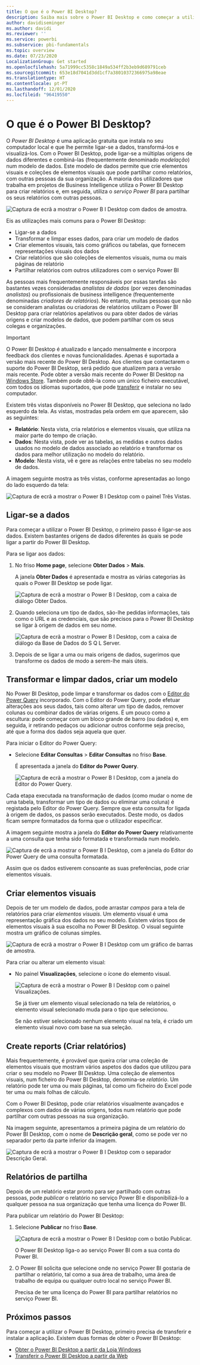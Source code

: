 ```yaml
---
title: O que é o Power BI Desktop?
description: Saiba mais sobre o Power BI Desktop e como começar a utilizá-lo.
author: davidiseminger
ms.author: davidi
ms.reviewer: ''
ms.service: powerbi
ms.subservice: pbi-fundamentals
ms.topic: overview
ms.date: 07/23/2020
LocalizationGroup: Get started
ms.openlocfilehash: 5a71999cc5358c1849a534ff2b3eb9d689791ceb
ms.sourcegitcommit: 653e18d7041d3dd1cf7a38010372366975a98eae
ms.translationtype: HT
ms.contentlocale: pt-PT
ms.lasthandoff: 12/01/2020
ms.locfileid: "96419550"
---
```

# <a name="what-is-power-bi-desktop"></a>O que é o Power BI Desktop?

O *Power BI Desktop* é uma aplicação gratuita que instala no seu computador local e que lhe permite ligar-se a dados, transformá-los e visualizá-los. Com o Power BI Desktop, pode ligar-se a múltiplas origens de dados diferentes e combiná-las (frequentemente denominado *modelação*) num modelo de dados. Este modelo de dados permite que crie elementos visuais e coleções de elementos visuais que pode partilhar como relatórios, com outras pessoas da sua organização. A maioria dos utilizadores que trabalha em projetos de Business Intelligence utiliza o Power BI Desktop para criar relatórios e, em seguida, utiliza o *serviço Power BI* para partilhar os seus relatórios com outras pessoas.

![Captura de ecrã a mostrar o Power B I Desktop com dados de amostra.](media/desktop-what-is-desktop/what-is-desktop_01.png)

Eis as utilizações mais comuns para o Power BI Desktop:

* Ligar-se a dados
* Transformar e limpar esses dados, para criar um modelo de dados
* Criar elementos visuais, tais como gráficos ou tabelas, que fornecem representações visuais dos dados
* Criar relatórios que são coleções de elementos visuais, numa ou mais páginas de relatório
* Partilhar relatórios com outros utilizadores com o serviço Power BI

As pessoas mais frequentemente responsáveis por essas tarefas são bastantes vezes consideradas *analistas de dados* (por vezes denominadas *analistas*) ou profissionais de business intelligence (frequentemente denominadas *criadores de relatórios*). No entanto, muitas pessoas que não se consideram analistas ou criadoras de relatórios utilizam o Power BI Desktop para criar relatórios apelativos ou para obter dados de várias origens e criar modelos de dados, que podem partilhar com os seus colegas e organizações.


> [!IMPORTANT]
> O Power BI Desktop é atualizado e lançado mensalmente e incorpora feedback dos clientes e novas funcionalidades. Apenas é suportada a versão mais recente do Power BI Desktop. Aos clientes que contactarem o suporte do Power BI Desktop, será pedido que atualizem para a versão mais recente. Pode obter a versão mais recente do Power BI Desktop na [Windows Store](https://aka.ms/pbidesktopstore). Também pode obtê-la como um único ficheiro executável, com todos os idiomas suportados, que pode [transferir](https://www.microsoft.com/download/details.aspx?id=58494) e instalar no seu computador.


Existem três vistas disponíveis no Power BI Desktop, que seleciona no lado esquerdo da tela. As vistas, mostradas pela ordem em que aparecem, são as seguintes:
* **Relatório**: Nesta vista, cria relatórios e elementos visuais, que utiliza na maior parte do tempo de criação.
* **Dados**: Nesta vista, pode ver as tabelas, as medidas e outros dados usados no modelo de dados associado ao relatório e transformar os dados para melhor utilização no modelo do relatório.
* **Modelo**: Nesta vista, vê e gere as relações entre tabelas no seu modelo de dados.

A imagem seguinte mostra as três vistas, conforme apresentadas ao longo do lado esquerdo da tela:

![Captura de ecrã a mostrar o Power B I Desktop com o painel Três Vistas.](media/desktop-what-is-desktop/what-is-desktop-07.png)
 

## <a name="connect-to-data"></a>Ligar-se a dados
Para começar a utilizar o Power BI Desktop, o primeiro passo é ligar-se aos dados. Existem bastantes origens de dados diferentes às quais se pode ligar a partir do Power BI Desktop. 

Para se ligar aos dados:

1. No friso **Home page**, selecione **Obter Dados** > **Mais**. 

   A janela **Obter Dados** é apresentada e mostra as várias categorias às quais o Power BI Desktop se pode ligar.

   ![Captura de ecrã a mostrar o Power B I Desktop, com a caixa de diálogo Obter Dados.](media/desktop-what-is-desktop/what-is-desktop_02.png)

2. Quando seleciona um tipo de dados, são-lhe pedidas informações, tais como o URL e as credenciais, que são precisos para o Power BI Desktop se ligar à origem de dados em seu nome.

   ![Captura de ecrã a mostrar o Power B I Desktop, com a caixa de diálogo da Base de Dados do S Q L Server.](media/desktop-what-is-desktop/what-is-desktop_03.png)

3. Depois de se ligar a uma ou mais origens de dados, sugerimos que transforme os dados de modo a serem-lhe mais úteis.

## <a name="transform-and-clean-data-create-a-model"></a>Transformar e limpar dados, criar um modelo

No Power BI Desktop, pode limpar e transformar os dados com o [Editor do Power Query](../transform-model/desktop-query-overview.md) incorporado. Com o Editor do Power Query, pode efetuar alterações aos seus dados, tais como alterar um tipo de dados, remover colunas ou combinar dados de várias origens. É um pouco como a escultura: pode começar com um bloco grande de barro (ou dados) e, em seguida, ir retirando pedaços ou adicionar outros conforme seja preciso, até que a forma dos dados seja aquela que quer. 

Para iniciar o Editor do Power Query:

- Selecione **Editar Consultas** > **Editar Consultas** no friso **Base**.

   É apresentada a janela do **Editor do Power Query**.

   ![Captura de ecrã a mostrar o Power B I Desktop, com a janela do Editor do Power Query.](media/desktop-getting-started/designer_gsg_editquery.png)

Cada etapa executada na transformação de dados (como mudar o nome de uma tabela, transformar um tipo de dados ou eliminar uma coluna) é registada pelo Editor do Power Query. Sempre que esta consulta for ligada à origem de dados, os passos serão executados. Deste modo, os dados ficam sempre formatados da forma que o utilizador especificar.

A imagem seguinte mostra a janela do **Editor do Power Query** relativamente a uma consulta que tenha sido formatada e transformada num modelo.

 ![Captura de ecrã a mostrar o Power B I Desktop, com a janela do Editor do Power Query de uma consulta formatada.](media/desktop-getting-started/shapecombine_querysettingsfinished.png)

Assim que os dados estiverem consoante as suas preferências, pode criar elementos visuais. 

## <a name="create-visuals"></a>Criar elementos visuais 

Depois de ter um modelo de dados, pode arrastar *campos* para a tela de relatórios para criar *elementos visuais*. Um elemento visual é uma representação gráfica dos dados no seu modelo. Existem vários tipos de elementos visuais à sua escolha no Power BI Desktop. O visual seguinte mostra um gráfico de colunas simples. 

![Captura de ecrã a mostrar o Power B I Desktop com um gráfico de barras de amostra.](media/desktop-what-is-desktop/what-is-desktop_04.png)

Para criar ou alterar um elemento visual: 

- No painel **Visualizações**, selecione o ícone do elemento visual. 

   ![Captura de ecrã a mostrar o Power B I Desktop com o painel Visualizações.](media/desktop-what-is-desktop/what-is-desktop_05.png)

   Se já tiver um elemento visual selecionado na tela de relatórios, o elemento visual selecionado muda para o tipo que selecionou. 

   Se não estiver selecionado nenhum elemento visual na tela, é criado um elemento visual novo com base na sua seleção.


## <a name="create-reports"></a>Create reports (Criar relatórios)

Mais frequentemente, é provável que queira criar uma coleção de elementos visuais que mostram vários aspetos dos dados que utilizou para criar o seu modelo no Power BI Desktop. Uma coleção de elementos visuais, num ficheiro do Power BI Desktop, denomina-se *relatório*. Um relatório pode ter uma ou mais páginas, tal como um ficheiro do Excel pode ter uma ou mais folhas de cálculo.

Com o Power BI Desktop, pode criar relatórios visualmente avançados e complexos com dados de várias origens, todos num relatório que pode partilhar com outras pessoas na sua organização.

Na imagem seguinte, apresentamos a primeira página de um relatório do Power BI Desktop, com o nome de **Descrição geral**, como se pode ver no separador perto da parte inferior da imagem. 

![Captura de ecrã a mostrar o Power B I Desktop com o separador Descrição Geral.](media/desktop-what-is-desktop/what-is-desktop_01.png)

## <a name="share-reports"></a>Relatórios de partilha

Depois de um relatório estar pronto para ser partilhado com outras pessoas, pode *publicar* o relatório no serviço Power BI e disponibilizá-lo a qualquer pessoa na sua organização que tenha uma licença do Power BI. 

Para publicar um relatório do Power BI Desktop: 

1. Selecione **Publicar** no friso **Base**.

   ![Captura de ecrã a mostrar o Power B I Desktop com o botão Publicar.](media/desktop-what-is-desktop/what-is-desktop_06.png)

   O Power BI Desktop liga-o ao serviço Power BI com a sua conta do Power BI. 

2. O Power BI solicita que selecione onde no serviço Power BI gostaria de partilhar o relatório, tal como a sua área de trabalho, uma área de trabalho de equipa ou qualquer outro local no serviço Power BI. 

   Precisa de ter uma licença do Power BI para partilhar relatórios no serviço Power BI.


## <a name="next-steps"></a>Próximos passos

Para começar a utilizar o Power BI Desktop, primeiro precisa de transferir e instalar a aplicação. Existem duas formas de obter o Power BI Desktop:

* [Obter o Power BI Desktop a partir da Loja Windows](https://aka.ms/pbidesktopstore)
* [Transferir o Power BI Desktop a partir da Web](https://www.microsoft.com/download/details.aspx?id=58494)